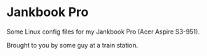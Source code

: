 Jankbook Pro
============

Some Linux config files for my Jankbook Pro (Acer Aspire S3-951).

Brought to you by some guy at a train station.
